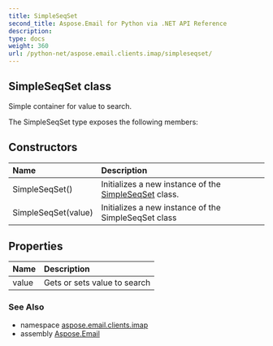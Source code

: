 ```yaml
---
title: SimpleSeqSet
second_title: Aspose.Email for Python via .NET API Reference
description: 
type: docs
weight: 360
url: /python-net/aspose.email.clients.imap/simpleseqset/
---
```


## SimpleSeqSet class

Simple container for value to search.

The SimpleSeqSet type exposes the following members:
## Constructors
| Name | Description |
| :- | :- |
|SimpleSeqSet()|Initializes a new instance of the [SimpleSeqSet](/python-net/aspose.email.clients.imap/simpleseqset/) class.|
|SimpleSeqSet(value)|Initializes a new instance of the SimpleSeqSet class|
## Properties
| Name | Description |
| :- | :- |
|value|Gets or sets value to search|

### See Also

* namespace [aspose.email.clients.imap](/python-net/aspose.email.clients.imap/)
* assembly [Aspose.Email](/python-net/)

